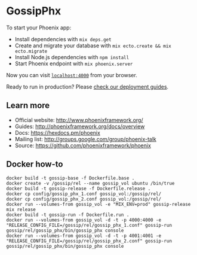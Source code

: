 # GossipPhx

To start your Phoenix app:

  * Install dependencies with `mix deps.get`
  * Create and migrate your database with `mix ecto.create && mix ecto.migrate`
  * Install Node.js dependencies with `npm install`
  * Start Phoenix endpoint with `mix phoenix.server`

Now you can visit [`localhost:4000`](http://localhost:4000) from your browser.

Ready to run in production? Please [check our deployment guides](http://www.phoenixframework.org/docs/deployment).

## Learn more

  * Official website: http://www.phoenixframework.org/
  * Guides: http://phoenixframework.org/docs/overview
  * Docs: https://hexdocs.pm/phoenix
  * Mailing list: http://groups.google.com/group/phoenix-talk
  * Source: https://github.com/phoenixframework/phoenix

## Docker how-to

```
docker build -t gossip-base -f Dockerfile.base .
docker create -v /gossip/rel --name gossip_vol ubuntu /bin/true
docker build -t gossip-release -f Dockerfile.release . 
docker cp config/gossip_phx_1.conf gossip_vol:/gossip/rel/
docker cp config/gossip_phx_2.conf gossip_vol:/gossip/rel/
docker run --volumes-from gossip_vol -e "MIX_ENV=prod" gossip-release mix release
docker build -t gossip-run -f Dockerfile.run .
docker run --volumes-from gossip_vol -d -t -p 4000:4000 -e "RELEASE_CONFIG_FILE=/gossip/rel/gossip_phx_1.conf" gossip-run gossip/rel/gossip_phx/bin/gossip_phx console
docker run --volumes-from gossip_vol -d -t -p 4001:4001 -e "RELEASE_CONFIG_FILE=/gossip/rel/gossip_phx_2.conf" gossip-run gossip/rel/gossip_phx/bin/gossip_phx console
```
